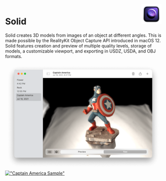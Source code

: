 <img align="right" src="Solid/Assets.xcassets/AppIcon.appiconset/128@2x.png" width="64">

# Solid

Solid creates 3D models from images of an object at different angles. This is made possible by the RealityKit Object Capture API introduced in macOS 12. Solid features creation and preview of multiple quality levels, storage of models, a customizable viewport, and exporting in USDZ, USDA, and OBJ formats.

!["Main Window"](readMeAssets/solidApp.png)
[!["Captain America Sample"](readMeAssets/captainAmericaSample.gif)](https://youtu.be/hGtGRSaiMv0)
